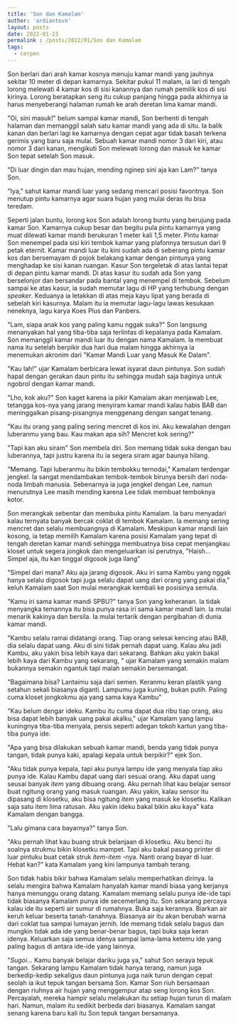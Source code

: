 ```yaml
---
title: 'Son dan Kamalam'
author: 'ardiantovn'
layout: posts
date: 2022-01-23
permalink : /posts/2022/01/Son dan Kamalam
tags:
  - cerpen
---
```


Son berlari dari arah kamar kosnya menuju kamar mandi yang jauhnya sekitar 10 meter di depan kamarnya. Sekitar pukul 11 malam, ia lari di tengah lorong  melewati 4 kamar kos di sisi kanannya dan rumah pemilik kos di sisi kirinya. Lorong beratapkan seng itu cukup panjang hingga pada akhirnya ia harus menyeberangi halaman rumah ke arah deretan lima kamar mandi. 

"Oi, sini masuk!" belum sampai kamar mandi, Son berhenti di tengah halaman dan memanggil salah satu kamar mandi yang ada di situ. Ia balik kanan dan berlari lagi ke kamarnya dengan cepat agar tidak basah terkena gerimis yang baru saja mulai. Sebuah kamar mandi nomor 3 dari kiri, atau nomor 3 dari kanan, mengikuti Son melewati lorong dan masuk ke kamar Son tepat setelah Son masuk.

"Di luar dingin dan mau hujan, mending nginep sini aja kan Lam?" tanya Son.

"Iya," sahut kamar mandi luar yang sedang mencari posisi favoritnya. Son menutup pintu kamarnya agar suara hujan yang mulai deras itu bisa teredam.

Seperti jalan buntu, lorong kos Son adalah lorong buntu yang berujung pada kamar Son. Kamarnya cukup besar dan begitu pula pintu kamarnya yang muat dilewati kamar mandi berukuran 1 meter kali 1,5 meter. Pintu kamar Son menempel pada sisi kiri tembok kamar yang plafonnya tersusun dari 9 petak eternit. Kamar mandi luar itu kini sudah ada di seberang pintu kamar kos dan bersemayam di pojok belakang kamar dengan pintunya yang menghadap ke sisi kanan ruangan. Kasur Son tergeletak di atas lantai tepat di depan pintu kamar mandi. Di atas kasur itu sudah ada Son yang berselonjor dan bersandar pada bantal yang menempel di tembok. Sebelum sampai ke atas kasur, ia sudah memutar lagu di HP yang terhubung dengan _speaker_. Keduanya ia letakkan di atas meja kayu lipat yang berada di sebelah kiri kasurnya. Malam itu ia memutar lagu-lagu lawas kesukaan neneknya, lagu karya Koes Plus dan Panbers.

"Lam, siapa anak kos yang paling kamu nggak suka?" Son langsung menanyakan hal yang tiba-tiba saja terlintas di kepalanya pada Kamalam. Son memanggil kamar mandi luar itu dengan nama Kamalam. Ia membuat nama itu setelah berpikir dua hari dua malam hingga akhirnya ia menemukan akronim dari "Kamar Mandi Luar yang Masuk Ke Dalam". 

"Kau lah!" ujar Kamalam berbicara lewat isyarat daun pintunya. Son sudah hapal dengan gerakan daun pintu itu sehingga mudah saja baginya untuk ngobrol dengan kamar mandi.

"Lho, kok aku?" Son kaget karena ia pikir Kamalam akan menjawab Lee, tetangga kos-nya yang jarang menyiram kamar mandi kalau habis BAB dan meninggalkan pisang-pisangnya menggenang dengan sangat tenang.

"Kau itu orang yang paling sering mencret di kos ini. Aku kewalahan dengan luberanmu yang bau. Kau makan apa sih? Mencret kok sering?"

"Tapi kan aku siram" Son membela diri. Son memang tidak suka dengan bau luberannya, tapi justru karena itu ia segera siram agar baunya hilang.

"Memang. Tapi luberanmu itu bikin tembokku ternodai," Kamalam terdengar jengkel. Ia sangat mendambakan tembok-tembok birunya bersih dari noda-noda limbah manusia. Sebenarnya ia juga jengkel dengan Lee, namun menurutnya Lee masih mending karena Lee tidak membuat temboknya kotor.

Son merangkak sebentar dan membuka pintu Kamalam. Ia baru menyadari kalau ternyata banyak bercak coklat di tembok Kamalam. Ia memang sering mencret dan selalu membuangnya di Kamalam. Meskipun kamar mandi lain kosong, ia tetap memilih Kamalam karena posisi Kamalam yang tepat di tengah deretan kamar mandi sehingga membuatnya bisa cepat menjangkau kloset untuk segera jongkok dan mengeluarkan isi perutnya, "Haish... Simpel aja, itu kan tinggal digosok juga ilang"

"Simpel dari mana? Aku aja jarang digosok. Aku iri sama Kambu yang nggak hanya selalu digosok tapi juga selalu dapat uang dari orang yang pakai dia," keluh Kamalam saat Son mulai merangkak kembali ke posisinya semula.

"Kamu iri sama kamar mandi SPBU?" tanya Son yang keheranan. Ia tidak menyangka temannya itu bisa punya rasa iri sama kamar mandi lain. Ia mulai menarik kakinya dan bersila. Ia mulai tertarik dengan pergibahan di dunia kamar mandi.

"Kambu selalu ramai didatangi orang. Tiap orang selesai kencing atau BAB, dia selalu dapat uang. Aku di sini tidak pernah dapat uang. Kalau aku jadi Kambu, aku yakin bisa lebih kaya dari sekarang. Bahkan aku yakin bakal lebih kaya dari Kambu yang sekarang, " ujar Kamalam yang semakin malam bukannya semakin ngantuk tapi malah semakin bersemangat.

"Bagaimana bisa? Lantaimu saja dari semen. Keranmu keran plastik yang setahun sekali biasanya diganti. Lampumu juga kuning, bukan putih. Paling cuma kloset jongkokmu aja yang sama kaya Kambu"

"Kau belum dengar ideku. Kambu itu cuma dapat dua ribu tiap orang, aku bisa dapat lebih banyak uang pakai akalku," ujar Kamalam yang lampu kuningnya tiba-tiba menyala, persis seperti adegan tokoh kartun yang tiba-tiba punya ide.

"Apa yang bisa dilakukan sebuah kamar mandi, benda yang tidak punya tangan, tidak punya kaki, apalagi kepala untuk berpikir?" ejek Son.

"Aku tidak punya kepala, tapi aku punya lampu ide yang menyala tiap aku punya ide. Kalau Kambu dapat uang dari sesuai orang. Aku dapat uang seusai banyak _item_ yang dibuang orang. Aku pernah lihat kau belajar sensor buat ngitung orang yang masuk ruangan. Aku yakin, kalau sensor itu dipasang di klosetku, aku bisa ngitung _item_ yang masuk ke klosetku. Kalikan saja satu item lima ratusan. Aku yakin ideku bakal bikin aku kaya" kata Kamalam dengan bangga.

"Lalu gimana cara bayarnya?" tanya Son.

"Aku pernah lihat kau buang struk belanjaan di klosetku. Aku benci itu soalnya strukmu bikin klosetku mampet. Tapi aku bakal pasang printer di luar pintuku buat cetak struk _item-item_ -nya. Nanti orang bayar di luar. Hebat kan?" kata Kamalam yang kini lampunya tambah terang. 

Son tidak habis bikir bahwa Kamalam selalu memperhatikan dirinya. Ia selalu mengira bahwa Kamalam hanyalah kamar mandi biasa yang kerjanya hanya menunggu orang datang. Kamalam memang selalu punya ide-ide tapi tidak biasanya Kamalam punya ide secemerlang itu. Son sekarang percaya kalau ide itu seperti air sumur di rumahnya. Buka saja kerannya. Biarkan air keruh keluar beserta tanah-tanahnya. Biasanya air itu akan berubah warna dari coklat tua sampai lumayan jernih. Ide memang tidak selalu bagus dan mungkin tidak ada ide yang benar-benar bagus, tapi buka saja keran idenya. Keluarkan saja semua idenya sampai lama-lama ketemu ide yang paling bagus di antara ide-ide yang lainnya.

"_Sugoi_... Kamu banyak belajar dariku juga ya," sahut Son seraya tepuk tangan. Sekarang lampu Kamalam tidak hanya terang, namun juga berkedip-kedip sekaligus daun pintunya juga naik turun dengan cepat seolah ia ikut tepuk tangan bersama Son. Kamar Son riuh bersamaan dengan riuhnya air hujan yang menggempur atap seng lorong kos Son. Percayalah, mereka hampir selalu melakukan itu setiap hujan turun di malam hari. Namun, malam itu sedikit berbeda dari biasanya. Kamalam sangat senang karena baru kali itu Son tepuk tangan bersamanya.
